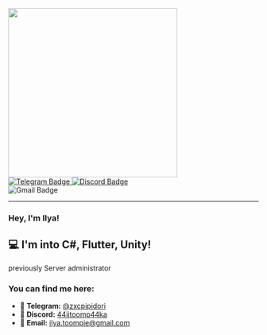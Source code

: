 <div align="left">
  <img src="https://media.tenor.com/v0iiMcNna4oAAAAd/capybara-capybara-hello.gif" width="340"/>
</div>

<div align="left">
  <a href="https://t.me/zxcpipidori">
    <img src="https://img.shields.io/badge/Telegram-blue?style=for-the-badge&logo=telegram&logoColor=white" alt="Telegram Badge"/>
  </a>

  <a href="https://discord.gg/wH4Epq5C">
    <img src="https://img.shields.io/badge/Discord-44iitoomp44ka-blue?style=for-the-badge&logo=discord&logoColor=white" alt="Discord Badge"/> 
  </a>
</div>

<div align="left">
    <img src="https://img.shields.io/badge/Gmail-ilya.toompie@gmail.com-white?style=for-the-badge&logo=Gmail&logoColor=red" alt="Gmail Badge"/>
</div>

---

### Hey, I'm Ilya!

## 💻 I'm into C#, Flutter, Unity!

previously Server administrator

### You can find me here:

- 📱 **Telegram:** [@zxcpipidori](https://t.me/zxcpipidori)
- 💬 **Discord:** [44iitoomp44ka](https://discord.gg/wH4Epq5C)
- 📧 **Email:** [ilya.toompie@gmail.com](mailto:ilya.toompie@gmail.com)
